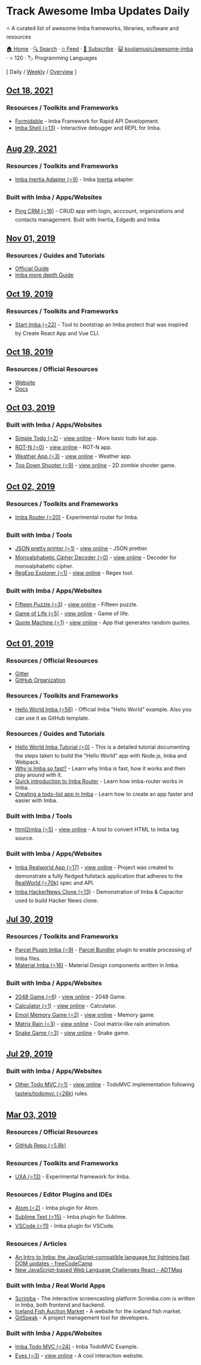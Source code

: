 # Track Awesome Imba Updates Daily

:star: A curated list of awesome Imba frameworks, libraries, software and resources

[🏠 Home](/README.md) · [🔍 Search](https://test.trackawesomelist.com/search/) · [🔥 Feed](https://test.trackawesomelist.com/koolamusic/awesome-imba/rss.xml) · [📮 Subscribe](https://trackawesomelist.us17.list-manage.com/subscribe?u=d2f0117aa829c83a63ec63c2f&id=36a103854c) · [😺 koolamusic/awesome-imba](https://github.com/koolamusic/awesome-imba) · ⭐ 120 · 🏷️ Programming Languages

[ Daily / [Weekly](/content/koolamusic/awesome-imba/week/README.md) / [Overview](/content/koolamusic/awesome-imba/readme/README.md) ]

## [Oct 18, 2021](/content/2021/10/18/README.md)

### Resources / Toolkits and Frameworks

*   [Formidable](https://www.formidablejs.org/) - Imba Framework for Rapid API Development.
*   [Imba Shell (⭐13)](https://github.com/donaldp/imba-shell) - Interactive debugger and REPL for Imba.

## [Aug 29, 2021](/content/2021/08/29/README.md)

### Resources / Toolkits and Frameworks

*   [Imba Inertia Adapter (⭐9)](https://github.com/haikyuu/imba-inertia-adapter) - Imba [Inertia](https://inertiajs.com) adapter.

### Built with Imba / Apps/Websites

*   [Ping CRM (⭐16)](https://github.com/haikyuu/perfect-stack) - CRUD app with login, acccount, organizations and contacts management. Built with Inertia, Edgedb and Imba

## [Nov 01, 2019](/content/2019/11/01/README.md)

### Resources / Guides and Tutorials

*   [Official Guide](https://imba.io/guides)
*   [Imba more depth Guide](https://imba.github.io/imba-guide/)

## [Oct 19, 2019](/content/2019/10/19/README.md)

### Resources / Toolkits and Frameworks

*   [Start Imba (⭐22)](https://github.com/athif23/start-imba) - Tool to bootstrap an Imba protect that was inspired by Create React App and Vue CLI.

## [Oct 18, 2019](/content/2019/10/18/README.md)

### Resources / Official Resources

*   [Website](https://imba.io)
*   [Docs](https://imba.io/docs)

## [Oct 03, 2019](/content/2019/10/03/README.md)

### Built with Imba / Apps/Websites

*   [Simple Todo (⭐2)](https://github.com/taw/imba-todo-list) - [view online](https://taw.github.io/imba-todo-list) - More basic todo list app.
*   [ROT-N (⭐0)](https://github.com/taw/imba-rotn) - [view online](https://taw.github.io/imba-rotn) - ROT-N app.
*   [Weather App (⭐3)](https://github.com/taw/imba-weather) - [view online](https://taw.github.io/imba-weather) - Weather app.
*   [Top Down Shooter (⭐9)](https://github.com/CassianoSF/imba-top-down-shooter) - [view online](https://cassianosf.github.io/imba-top-down-shooter/dist/index.html) - 2D zombie shooter game.

## [Oct 02, 2019](/content/2019/10/02/README.md)

### Resources / Toolkits and Frameworks

*   [Imba Router (⭐20)](https://github.com/somebee/imba-router) - Experimental router for Imba.

### Built with Imba / Tools

*   [JSON pretty printer (⭐1)](https://github.com/taw/imba-json-beautifier) - [view online](https://taw.github.io/imba-json-beautifier) - JSON prettier.
*   [Monoalphabetic Cipher Decoder (⭐0)](https://github.com/taw/imba-monoalphabetic) - [view online](https://taw.github.io/imba-monoalphabetic) - Decoder for monoalphabetic cipher.
*   [RegExp Explorer (⭐1)](https://github.com/taw/imba-regexp-explorer) - [view online](https://taw.github.io/imba-regexp-explorer) - Regex tool.

### Built with Imba / Apps/Websites

*   [Fifteen Puzzle (⭐3)](https://github.com/taw/imba-fifteen) - [view online](https://taw.github.io/imba-fifteen) - Fifteen puzzle.
*   [Game of Life (⭐5)](https://github.com/taw/imba-game-of-life) - [view online](https://taw.github.io/imba-game-of-life) - Game of life.
*   [Quote Machine (⭐1)](https://github.com/taw/imba-quote-machine) - [view online](https://taw.github.io/imba-quote-machine) - App that generates random quotes.

## [Oct 01, 2019](/content/2019/10/01/README.md)

### Resources / Official Resources

*   [Gitter](https://gitter.im/somebee/imba)
*   [GitHub Organization](https://github.com/imba)

### Resources / Toolkits and Frameworks

*   [Hello World Imba (⭐56)](https://github.com/imba/hello-world-imba) - Official Imba "Hello World" example. Also you can use it as GitHub template.

### Resources / Guides and Tutorials

*   [Hello World Imba Tutorial (⭐0)](https://github.com/jiggneshhgohel/hello-world-imba-tutorial) - This is a detailed tutorial documenting the steps taken to build the "Hello World" app with Node.js, Imba and Webpack.
*   [Why is Imba so fast?](https://scrimba.com/p/pJkZsB/c6B9rAM) - Learn why Imba is fast, how it works and then play around with it.
*   [Quick introduction to Imba Router](https://scrimba.com/playlist/pMvYcg) - Learn how imba-router works in Imba.
*   [Creating a todo-list app in Imba](https://scrimba.com/p/pDzDSZ/cRvRMSB) - Learn how to create an app faster and easier with Imba.

### Built with Imba / Tools

*   [html2imba (⭐5)](https://github.com/konsumer/html2imba) - [view online](http://konsumer.js.org/html2imba/) - A tool to convert HTML to Imba tag source.

### Built with Imba / Apps/Websites

*   [Imba Realworld App (⭐17)](https://github.com/cartonalexandre/imba-realworld-example-app) - [view online](https://imba-realworld-example-app.netlify.com/) - Project was created to demonstrate a fully fledged fullstack application that adheres to the [RealWorld (⭐70k)](https://github.com/gothinkster/realworld) spec and API.
*   [Imba HackerNews Clone (⭐13)](https://github.com/SamirHodzic/imba-capacitor-hn) - Demonstration of Imba & Capacitor used to build Hacker News clone.

## [Jul 30, 2019](/content/2019/07/30/README.md)

### Resources / Toolkits and Frameworks

*   [Parcel Plugin Imba (⭐9)](https://github.com/imba/parcel-plugin-imba) - [Parcel Bundler](https://parceljs.org/) plugin to enable
    processing of Imba files.
*   [Material Imba (⭐16)](https://github.com/nathanjohnson320/material-imba) - Material Design components written in Imba.

### Built with Imba / Apps/Websites

*   [2048 Game (⭐6)](https://github.com/taw/imba-2048) - [view online](https://taw.github.io/imba-2048) - 2048 Game.
*   [Calculator (⭐1)](https://github.com/taw/imba-calculator) - [view online](https://taw.github.io/imba-calculator)  - Calculator.
*   [Emoji Memory Game (⭐2)](https://github.com/taw/imba-emoji-memory) - [view online](https://taw.github.io/imba-emoji-memory) - Memory game.
*   [Matrix Rain (⭐3)](https://github.com/taw/imba-matrix-rain) - [view online](https://taw.github.io/imba-matrix-rain) - Cool matrix-like rain animation.
*   [Snake Game (⭐3)](https://github.com/taw/imba-snake) - [view online](https://taw.github.io/imba-snake) - Snake game.

## [Jul 29, 2019](/content/2019/07/29/README.md)

### Built with Imba / Apps/Websites

*   [Other Todo MVC (⭐1)](https://github.com/shapkarin/imba-todo) - [view online](https://shapkarin.github.io/imba-todo/) - TodoMVC implementation following [tastejs/todomvc (⭐28k)](https://github.com/tastejs/todomvc) rules.

## [Mar 03, 2019](/content/2019/03/03/README.md)

### Resources / Official Resources

*   [GitHub Repo (⭐5.8k)](https://github.com/imba/imba)

### Resources / Toolkits and Frameworks

*   [UXA (⭐13)](https://github.com/somebee/uxa) - Experimental framework for Imba.

### Resources / Editor Plugins and IDEs

*   [Atom (⭐2)](http://github.com/somebee/language-imba) - Imba plugin for Atom.
*   [Sublime Text (⭐15)](http://github.com/somebee/sublime-imba) - Imba plugin for Sublime.
*   [VSCode (⭐11)](http://github.com/somebee/vscode-imba) - Imba plugin for VSCode.

### Resources / Articles

*   [An Intro to Imba: the JavaScript-compatible language for lightning fast DOM updates - freeCodeCamp](https://medium.freecodecamp.org/introduction-to-imba-the-alternative-to-javascript-e2aa1e3d1769)
*   [New JavaScript-based Web Language Challenges React - ADTMag](https://adtmag.com/articles/2016/01/14/imba-web-language.aspx)

### Built with Imba / Real World Apps

*   [Scrimba](http://scrimba.com) - The interactive screencasting platform Scrimba.com is written in Imba, both frontend and backend.
*   [Iceland Fish Auction Market](https://rsf.is) - A website for the iceland fish market.
*   [GitSpeak](https://gitspeak.com) - A project management tool for developers.

### Built with Imba / Apps/Websites

*   [Imba Todo MVC (⭐24)](https://github.com/somebee/todomvc-imba) -  Imba TodoMVC Example.
*   [Eyes (⭐3)](https://github.com/taw/imba-eyes) - [view online](https://taw.github.io/imba-eyes) - A cool interaction website.